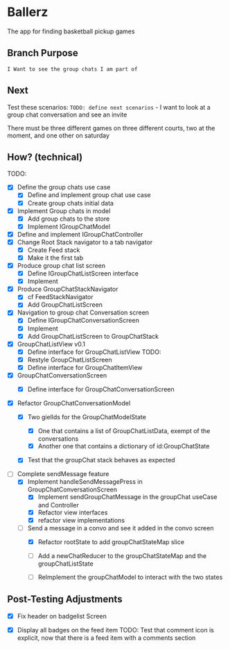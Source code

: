 # Ballerz
The app for finding basketball pickup games


## Branch Purpose
    I Want to see the group chats I am part of

## Next 
Test these scenarios:
    `TODO: define next scenarios` 
    - I want to look at a group chat conversation and see an invite
        
There must be three different games on three different courts, two at the moment, and one other on saturday


## How? (technical)
TODO: 
- [x] Define the group chats use case
    - [x] Define and implement group chat use case
    - [x] Create group chats initial data
- [x] Implement Group chats in model
    - [x] Add group chats to the store
    - [x] Implement IGroupChatModel
- [x] Define and implement IGroupChatController
- [x] Change Root Stack navigator to a tab navigator
    - [x] Create Feed stack
    - [x] Make it the first tab
- [x] Produce group chat list screen
    - [x] Define IGroupChatListScreen interface
    - [x] Implement
- [x] Produce GroupChatStackNavigator
    - [x] cf FeedStackNavigator
    - [x] Add GroupChatListScreen

- [x] Navigation to group chat Conversation screen
    - [x] Define IGroupChatConversationScreen
    - [x] Implement
    - [x] Add GroupChatListScreen to GroupChatStack

- [x] GroupChatListView v0.1
    - [x] Define interface for GroupChatListView
    TODO: 
    - [x] Restyle GroupChatListScreen
    - [x] Define interface for GroupChatItemView

- [x] GroupChatConversationScreen
    - [x] Define interface for GroupChatConversationScreen


* [x] Refactor GroupChatConversationModel
    - [x] Two giellds for the GroupChatModelState
        - [x] One that contains a list of GroupChatListData, exempt of the conversations
        - [x] Another one that contains a dictionary of id:GroupChatState 
    - [x] Test that the groupChat stack behaves as expected


- [ ] Complete sendMessage feature 
    - [x] Implement handleSendMessagePress in GroupChatConversationScreen
        - [x] Implement sendGroupChatMessage in the groupChat useCase and Controller
        - [x] Refactor view interfaces 
        - [x] refactor view implementations

    - [ ] Send a message in a convo and see it added in the convo screen
        * [x] Refactor rootState to add groupChatStateMap slice
        * [ ] Add a newChatReducer to the groupChatStateMap and the groupChatListState
        * [ ] ReImplement the groupChatModel to interact with the two states





## Post-Testing Adjustments
- [x] Fix header on badgelist Screen
- [x] Display all badges on the feed item
TODO: Test that comment icon is explicit, now that there is a feed item with a comments section



